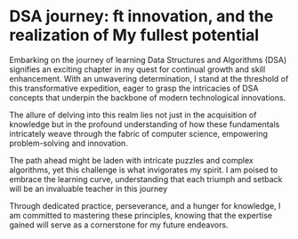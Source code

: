 # DSA journey: ft innovation, and the realization of My fullest potential

Embarking on the journey of learning Data Structures and Algorithms (DSA) signifies an exciting chapter in my quest for continual growth and skill enhancement. With an unwavering determination, I stand at the threshold of this transformative expedition, eager to grasp the intricacies of DSA concepts that underpin the backbone of modern technological innovations.

The allure of delving into this realm lies not just in the acquisition of knowledge but in the profound understanding of how these fundamentals intricately weave through the fabric of computer science, empowering problem-solving and innovation.

The path ahead might be laden with intricate puzzles and complex algorithms, yet this challenge is what invigorates my spirit. I am poised to embrace the learning curve, understanding that each triumph and setback will be an invaluable teacher in this journey

Through dedicated practice, perseverance, and a hunger for knowledge, I am committed to mastering these principles, knowing that the expertise gained will serve as a cornerstone for my future endeavors.

